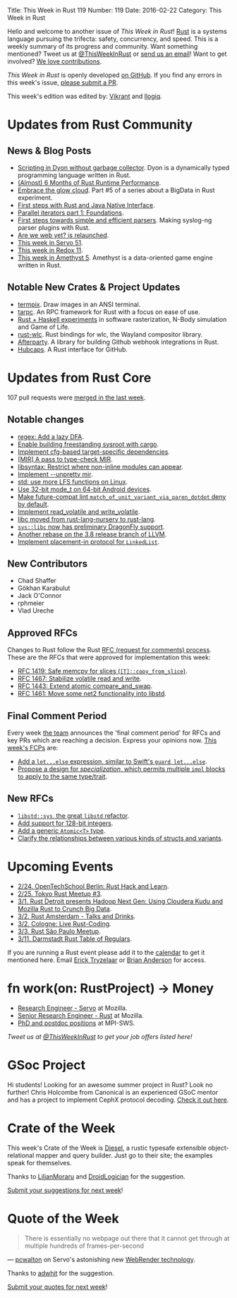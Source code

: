 Title: This Week in Rust 119
Number: 119
Date: 2016-02-22
Category: This Week in Rust

Hello and welcome to another issue of *This Week in Rust*!
[Rust](http://rust-lang.org) is a systems language pursuing the trifecta:
safety, concurrency, and speed. This is a weekly summary of its progress and
community. Want something mentioned? Tweet us at [@ThisWeekInRust](https://twitter.com/ThisWeekInRust) or [send us an
email](mailto:corey@octayn.net?subject=This%20Week%20in%20Rust%20Suggestion)!
Want to get involved? [We love
contributions](https://github.com/rust-lang/rust/blob/master/CONTRIBUTING.md).

*This Week in Rust* is openly developed [on GitHub](https://github.com/cmr/this-week-in-rust).
If you find any errors in this week's issue, [please submit a PR](https://github.com/cmr/this-week-in-rust/pulls).

This week's edition was edited by: [Vikrant](https://github.com/nasa42) and [llogiq](https://github.com/llogiq).


# Updates from Rust Community

## News & Blog Posts

* [Scripting in Dyon without garbage collector](http://blog.piston.rs/2016/02/21/scripting-without-garbage-collector/). Dyon is a dynamically typed programming language written in Rust.
* [(Almost) 6 Months of Rust Runtime Performance](https://dikaiosune.github.io/almost-6-months-rust-runtime-perf.html).
* [Embrace the glow cloud](http://www.poumeyrol.fr/2016/02/15/Embrace-the-glow-cloud/). Part #5 of a series about a BigData in Rust experiment.
* [First steps with Rust and Java Native Interface](http://nitschinger.at/First-Steps-with-Rust-and-JNI/).
* [Parallel iterators part 1: Foundations](http://smallcultfollowing.com/babysteps/blog/2016/02/19/parallel-iterators-part-1-foundations/).
* [First steps towards simple and efficient parsers](https://syslog-ng.org/syslog-ng-and-rust/). Making syslog-ng parser plugins with Rust.
* [Are we web yet? is relaunched](http://www.arewewebyet.org/news/2016/02/16/we-are-back-baby/).
* [This week in Servo 51](http://blog.servo.org/2016/02/15/twis-51/).
* [This week in Redox 11](http://www.redox-os.org/news/this-week-in-redox-11/).
* [This week in Amethyst 5](https://thisweekinamethyst.wordpress.com/2016/02/15/twia-5/). Amethyst is a data-oriented game engine written in Rust.

## Notable New Crates & Project Updates

* [termpix](https://github.com/hopey-dishwasher/termpix). Draw images in an ANSI terminal.
* [tarpc](https://github.com/google/tarpc). An RPC framework for Rust with a focus on ease of use.
* [Rust + Haskell experiments](https://github.com/blitzcode/rust-exp) in software rasterization, N-Body simulation and Game of Life.
* [rust-wlc](https://github.com/Immington-Industries/rust-wlc). Rust bindings for wlc, the Wayland compositor library.
* [Afterparty](https://github.com/softprops/afterparty). A library for building Github webhook integrations in Rust.
* [Hubcaps](https://github.com/softprops/hubcaps). A Rust interface for GitHub.

# Updates from Rust Core

107 pull requests were [merged in the last week][merged].

[merged]: https://github.com/issues?q=is%3Apr+org%3Arust-lang+is%3Amerged+merged%3A2016-02-15..2016-02-22

## Notable changes

* [regex: Add a lazy DFA](https://github.com/rust-lang-nursery/regex/pull/164).
* [Enable building freestanding sysroot with cargo](https://github.com/rust-lang/rust/pull/31792).
* [Implement cfg-based target-specific dependencies](https://github.com/rust-lang/cargo/pull/2328).
* [[MIR] A pass to type-check MIR](https://github.com/rust-lang/rust/pull/31474).
* [libsyntax: Restrict where non-inline modules can appear](https://github.com/rust-lang/rust/pull/31534).
* [Implement --unpretty mir](https://github.com/rust-lang/rust/pull/31656).
* [std: use more LFS functions on Linux](https://github.com/rust-lang/rust/pull/31668).
* [Use 32-bit mode_t on 64-bit Android devices](https://github.com/rust-lang/libc/pull/192).
* [Make future-compat lint `match_of_unit_variant_via_paren_dotdot` deny by default](https://github.com/rust-lang/rust/pull/31757).
* [Implement read_volatile and write_volatile](https://github.com/rust-lang/rust/pull/31761).
* [libc moved from rust-lang-nursery to rust-lang](https://github.com/rust-lang/rust/pull/31785).
* [`sys::libc` now has preliminary DragonFly support](https://github.com/rust-lang/libc/pull/194).
* [Another rebase on the 3.8 release branch of LLVM](https://github.com/rust-lang/rust/pull/31791).
* [Implement placement-in protocol for `LinkedList`](https://github.com/rust-lang/rust/pull/31696).

## New Contributors

* Chad Shaffer
* Gökhan Karabulut
* Jack O'Connor
* rphmeier
* Vlad Ureche

## Approved RFCs

Changes to Rust follow the Rust [RFC (request for comments)
process](https://github.com/rust-lang/rfcs#rust-rfcs). These
are the RFCs that were approved for implementation this week:

* [RFC 1419: Safe memcpy for slices (`[T]::copy_from_slice`)](https://github.com/rust-lang/rfcs/pull/1419).
* [RFC 1467: Stabilize volatile read and write](https://github.com/rust-lang/rfcs/pull/1467).
* [RFC 1443: Extend atomic compare_and_swap](https://github.com/rust-lang/rfcs/pull/1443).
* [RFC 1461: Move some net2 functionality into libstd](https://github.com/rust-lang/rfcs/pull/1461).

## Final Comment Period

Every week [the team](https://rust-lang.org/team.html) announces the
'final comment period' for RFCs and key PRs which are reaching a
decision. Express your opinions now. [This week's FCPs][fcp] are:

[fcp]: https://github.com/rust-lang/rfcs/labels/final-comment-period

* [Add a `let...else` expression, similar to Swift's `guard let...else`](https://github.com/rust-lang/rfcs/pull/1303).
* [Propose a design for _specialization_, which permits multiple `impl` blocks to apply to the same type/trait](https://github.com/rust-lang/rfcs/pull/1210).

## New RFCs

* [`libstd::sys`, the great `libstd` refactor](https://github.com/rust-lang/rfcs/pull/1502).
* [Add support for 128-bit integers](https://github.com/rust-lang/rfcs/pull/1504).
* [Add a generic `Atomic<T>` type](https://github.com/rust-lang/rfcs/pull/1505).
* [Clarify the relationships between various kinds of structs and variants](https://github.com/rust-lang/rfcs/pull/1506).

# Upcoming Events

* [2/24. OpenTechSchool Berlin: Rust Hack and Learn](http://www.meetup.com/opentechschool-berlin/).
* [2/25. Tokyo Rust Meetup #3](http://www.meetup.com/Tokyo-Rust-Meetup/events/228425744/).
* [3/1. Rust Detroit presents Hadoop Next Gen: Using Cloudera Kudu and Mozilla Rust to Crunch Big Data](http://www.meetup.com/rust-detroit/events/224586618/).
* [3/2. Rust Amsterdam - Talks and Drinks](http://www.meetup.com/Rust-Amsterdam/events/227827508/).
* [3/2. Cologne: Live Rust-Coding](http://www.meetup.com/de-DE/Rust-Cologne-Bonn/events/229013352/?eventId=229013352&chapter_analytics_code=UA-63812876-1).
* [3/3. Rust São Paulo Meetup](http://www.meetup.com/Rust-Sao-Paulo-Meetup/events/228868463/).
* [3/11. Darmstadt Rust Table of Regulars](http://www.meetup.com/de-DE/Rust-Rhein-Main/events/228665878/).

If you are running a Rust event please add it to the [calendar] to get
it mentioned here. Email [Erick Tryzelaar][erickt] or [Brian
Anderson][brson] for access.

[calendar]: https://www.google.com/calendar/embed?src=apd9vmbc22egenmtu5l6c5jbfc%40group.calendar.google.com
[erickt]: mailto:erick.tryzelaar@gmail.com
[brson]: mailto:banderson@mozilla.com

# fn work(on: RustProject) -> Money

* [Research Engineer - Servo](https://careers.mozilla.org/en-US/position/ozy21fwU) at Mozilla.
* [Senior Research Engineer - Rust](https://careers.mozilla.org/en-US/position/o0H41fww) at Mozilla.
* [PhD and postdoc positions](http://plv.mpi-sws.org/rustbelt/) at MPI-SWS.

*Tweet us at [@ThisWeekInRust](https://twitter.com/ThisWeekInRust) to get your job offers listed here!*

# GSoc Project

Hi students! Looking for an awesome summer project in Rust? Look no further! Chris Holcombe from Canonical is an experienced GSoC mentor and has a project to implement CephX protocol decoding. [Check it out here](https://wiki.ubuntu.com/GoogleSoC2016/Ideas#Decode_CephX_Protocol).

# Crate of the Week

This week's Crate of the Week is [Diesel](http://diesel.rs/), a rustic typesafe extensible object-relational mapper and query builder. Just go to their site; the examples speak for themselves.

Thanks to [LilianMoraru](https://users.rust-lang.org/users/LilianMoraru) and [DroidLogician](https://users.rust-lang.org/users/DroidLogician) for the suggestion.

[Submit your suggestions for next week][submit_crate]!

[submit_crate]: https://users.rust-lang.org/t/crate-of-the-week/2704

# Quote of the Week

> There is essentially no webpage out there that it cannot get through at multiple hundreds of frames-per-second

— [pcwalton](https://users.rust-lang.org/users/pcwalton) on Servo's astonishing new [WebRender technology](https://air.mozilla.org/bay-area-rust-meetup-february-2016/).

Thanks to [adwhit](https://users.rust-lang.org/users/adwhit) for the suggestion.

[Submit your quotes for next week][submit]!

[submit]: http://users.rust-lang.org/t/twir-quote-of-the-week/328
